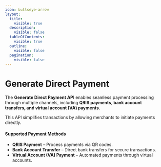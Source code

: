 ```yaml
---
icon: bullseye-arrow
layout:
  title:
    visible: true
  description:
    visible: false
  tableOfContents:
    visible: true
  outline:
    visible: false
  pagination:
    visible: false
---
```


# Generate Direct Payment

The **Generate Direct Payment API** enables seamless payment processing through multiple channels, including **QRIS payments, bank account transfers, and virtual account (VA) payments**.&#x20;

This API simplifies transactions by allowing merchants to initiate payments directly.

#### **Supported Payment Methods**

- **QRIS Payment** – Process payments via QR codes.
- **Bank Account Transfer** – Direct bank transfers for secure transactions.
- **Virtual Account (VA) Payment** – Automated payments through virtual accounts.
